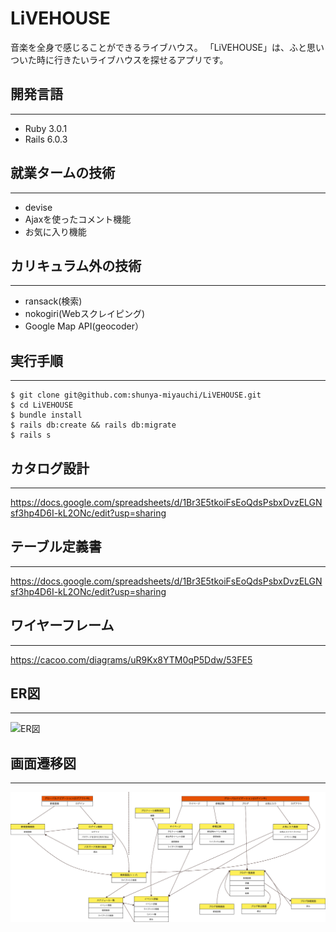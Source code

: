 # LiVEHOUSE
  
音楽を全身で感じることができるライブハウス。
「LiVEHOUSE」は、ふと思いついた時に行きたいライブハウスを探せるアプリです。


## 開発言語
- - -
- Ruby 3.0.1
- Rails 6.0.3

## 就業タームの技術
- - -
- devise
- Ajaxを使ったコメント機能
- お気に入り機能

## カリキュラム外の技術
- - -
- ransack(検索)
- nokogiri(Webスクレイピング)
- Google Map API(geocoder）

## 実行手順
- - -
```
$ git clone git@github.com:shunya-miyauchi/LiVEHOUSE.git
$ cd LiVEHOUSE
$ bundle install
$ rails db:create && rails db:migrate
$ rails s
```

## カタログ設計
- - -
https://docs.google.com/spreadsheets/d/1Br3E5tkoiFsEoQdsPsbxDvzELGNsf3hp4D6I-kL2ONc/edit?usp=sharing

## テーブル定義書
- - -
https://docs.google.com/spreadsheets/d/1Br3E5tkoiFsEoQdsPsbxDvzELGNsf3hp4D6I-kL2ONc/edit?usp=sharing

## ワイヤーフレーム
- - -
https://cacoo.com/diagrams/uR9Kx8YTM0qP5Ddw/53FE5

## ER図
- - -
![ER図](/app/assets/images/ER図.png)

## 画面遷移図
- - -
![画面遷移図](app/assets/images/画面遷移図.png)

